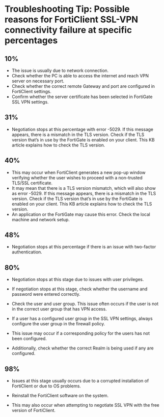 # Troubleshooting Tip: Possible reasons for FortiClient SSL-VPN connectivity failure at specific percentages

## 10%

- The issue is usually due to network connection.
- Check whether the PC is able to access the internet and reach VPN server on necessary port.
- Check whether the correct remote Gateway and port are configured in FortiClient settings.
- Confirm whether the server certificate has been selected in FortiGate SSL VPN settings. 

## 31%

- Negotiation stops at this percentage with error -5029. If this message appears, there is a mismatch in the TLS version. Check if the TLS version that’s in use by the FortiGate is enabled on your client. This KB article explains how to check the TLS version.

## 40%

- This may occur when FortiClient generates a new pop-up window verifying whether the user wishes to proceed with a non-trusted TLS/SSL certificate.
- It may mean that there is a TLS version mismatch, which will also show as error -5029. If this message appears, there is a mismatch in the TLS version. Check if the TLS version that’s in use by the FortiGate is enabled on your client. This KB article explains how to check the TLS version.
- An application or the FortiGate may cause this error. Check the local machine and network setup.

## 48%

- Negotiation stops at this percentage if there is an issue with two-factor authentication.

## 80%

- Negotiation stops at this stage due to issues with user privileges.

- If negotiation stops at this stage, check whether the username and password were entered correctly.
- Check the user and user group. This issue often occurs if the user is not in the correct user group that has VPN access.
- If a user has a configured user group in the SSL VPN settings, always configure the user group in the firewall policy.
- This issue may occur if a corresponding policy for the users has not been configured.
- Additionally, check whether the correct Realm is being used if any are configured.

## 98%

- Issues at this stage usually occurs due to a corrupted installation of FortiClient or due to OS problems.
- Reinstall the FortiClient software on the system.

- This may also occur when attempting to negotiate SSL VPN with the free version of FortiClient.